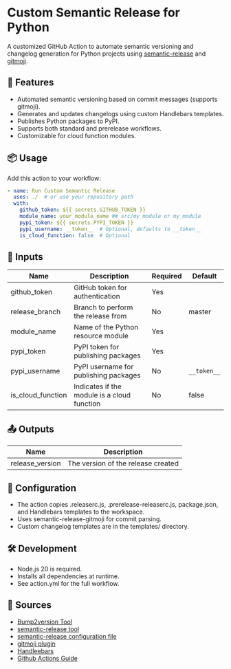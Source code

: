 # Custom Semantic Release for Python

A customized GitHub Action to automate semantic versioning and changelog generation for Python projects using [semantic-release](https://github.com/semantic-release/semantic-release) and [gitmoji](https://github.com/carloscuesta/gitmoji).

## 🚀 Features

- Automated semantic versioning based on commit messages (supports gitmoji).
- Generates and updates changelogs using custom Handlebars templates.
- Publishes Python packages to PyPI.
- Supports both standard and prerelease workflows.
- Customizable for cloud function modules.

## 📦 Usage

Add this action to your workflow:

```yaml
- name: Run Custom Semantic Release
  uses: ./  # or use your repository path
  with:
    github_token: ${{ secrets.GITHUB_TOKEN }}
    module_name: your_module_name ## src/my_module or my_module
    pypi_token: ${{ secrets.PYPI_TOKEN }}
    pypi_username: __token__  # Optional, defaults to __token__
    is_cloud_function: false  # Optional

```

## 🔧 Inputs    
| Name	| Description	| Required	| Default |
|-------|------|------|------|
| github_token	| GitHub token for authentication	| Yes	| |
| release_branch	| Branch to perform the release from	| No	| master |
| module_name	| Name of the Python resource module	| Yes	| |
| pypi_token	| PyPI token for publishing packages	| Yes	| |
| pypi_username	| PyPI username for publishing packages	| No	| `__token__` |
| is_cloud_function	| Indicates if the module is a cloud function	| No	| false |


## 📤 Outputs
| Name	| Description |
|-------|---------|
| release_version |	The version of the release created |

## 📝 Configuration
- The action copies .releaserc.js, .prerelease-releaserc.js, package.json, and Handlebars templates to the workspace.
- Uses semantic-release-gitmoji for commit parsing.
- Custom changelog templates are in the templates/ directory.

## 🛠️ Development
- Node.js 20 is required.
- Installs all dependencies at runtime.
- See action.yml for the full workflow.


## 📄 Sources
- [Bump2version Tool](https://pypi.org/project/bump2version/) 
- [semantic-release tool](https://github.com/semantic-release/semantic-release)
- [semantic-release configuration file](https://github.com/semantic-release/semantic-release/blob/master/docs/usage/configuration.md)
- [gitmoji plugin](https://github.com/momocow/semantic-release-gitmoji)
- [Handleebars](https://handlebarsjs.com/)
- [Github Actions Guide](https://docs.github.com/en/actions/about-github-actions/understanding-github-actions)